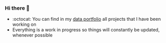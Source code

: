 ### Hi there 👋


- :octocat: You can find in my [data portfolio](https://lanhoang82.github.io/LanHoang.github.io/) all projects that I have been working on
- Everything is a work in progress so things will constantly be updated, whenever possible

